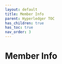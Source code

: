 ```yaml
---
layout: default
title: Member Info
parent: Hyperledger TOC
has_children: true
has_toc: true
nav_order: 3
---
```

[//]: # (SPDX-License-Identifier: CC-BY-4.0)

# Member Info

